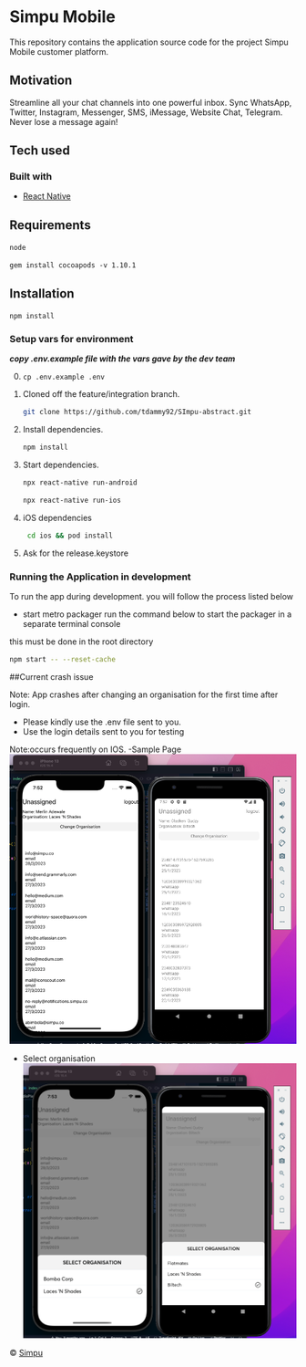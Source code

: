 # Simpu Mobile

This repository contains the application source code for the project Simpu Mobile customer platform.

## Motivation

Streamline all your chat channels into one powerful inbox. Sync WhatsApp, Twitter, Instagram, Messenger, SMS, iMessage, Website Chat, Telegram. Never lose a message again!

## Tech used

### Built with

- [React Native](https://reactnative.dev/)

## Requirements

`node`

`gem install cocoapods -v 1.10.1`

## Installation

`npm install`

### Setup vars for environment

**_copy .env.example file with the vars gave by the dev team_**

0. `cp .env.example .env`

1. Cloned off the feature/integration branch.

   ```bash
   git clone https://github.com/tdammy92/SImpu-abstract.git

   ```

2. Install dependencies.

   ```bash
   npm install
   ```

3. Start dependencies.

   ```bash
   npx react-native run-android
   ```

   ```bash
   npx react-native run-ios
   ```

4. iOS dependencies

   ```bash
    cd ios && pod install
   ```

5. Ask for the release.keystore

### Running the Application in development

To run the app during development. you will follow the process listed below

- start metro packager run the command below to start the packager in a separate
  terminal console

this must be done in the root directory

```bash
npm start -- --reset-cache
```

##Current crash issue

Note: App crashes after changing an organisation for the first time after login.

- Please kindly use the .env file sent to you.
- Use the login details sent to you for testing

Note:occurs frequently on IOS.
-Sample Page
![sample_page1](image/image1.png)

- Select organisation
  ![sample_page2](image/image2.png)

© [Simpu](https://www.simpu.co/)
